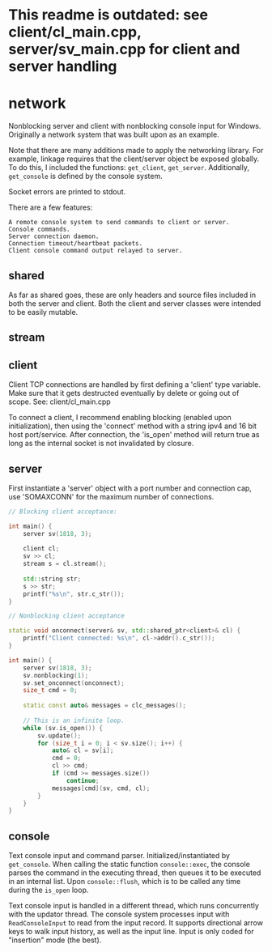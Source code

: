 # This readme is outdated: see client/cl_main.cpp, server/sv_main.cpp for client and server handling

# network

Nonblocking server and client with nonblocking console input for Windows.
Originally a network system that was built upon as an example.

Note that there are many additions made to apply the networking library. For example, linkage requires that the client/server object be exposed globally. To do this, I included the functions: `get_client`, `get_server`. Additionally, `get_console` is defined by the console system.

Socket errors are printed to stdout.

There are a few features:

	A remote console system to send commands to client or server.
	Console commands.
	Server connection daemon.
	Connection timeout/heartbeat packets.
	Client console command output relayed to server.

## shared
As far as shared goes, these are only headers and source files included in both the server and client.
Both the client and server classes were intended to be easily mutable.

## stream

## client
Client TCP connections are handled by first defining a 'client' type variable. Make sure that it gets destructed eventually by delete or going out of scope.
See: client/cl_main.cpp

To connect a client, I recommend enabling blocking (enabled upon initialization), then using the 'connect' method with a string ipv4 and 16 bit host port/service.
After connection, the 'is_open' method will return true as long as the internal socket is not invalidated by closure.

## server
First instantiate a 'server' object with a port number and connection cap, use 'SOMAXCONN' for the maximum number of connections.

```cpp
// Blocking client acceptance:

int main() {
	server sv(1818, 3);
	
	client cl;
	sv >> cl;
	stream s = cl.stream();
	
	std::string str;
	s >> str;
	printf("%s\n", str.c_str());
}
```

```cpp
// Nonblocking client acceptance

static void onconnect(server& sv, std::shared_ptr<client>& cl) {
	printf("Client connected: %s\n", cl->addr().c_str());
}

int main() {
	server sv(1818, 3);
	sv.nonblocking(1);
	sv.set_onconnect(onconnect);
	size_t cmd = 0;
	
	static const auto& messages = clc_messages();
	
	// This is an infinite loop.
	while (sv.is_open()) {
		sv.update();
		for (size_t i = 0; i < sv.size(); i++) {
			auto& cl = sv[i];
			cmd = 0;
			cl >> cmd;
			if (cmd >= messages.size())
				continue;
			messages[cmd](sv, cmd, cl);
		}
	}
}
```

## console
Text console input and command parser. Initialized/instantiated by `get_console`. When calling the static function `console::exec`, the console parses the command in the executing thread, then queues it to be executed in an internal list. Upon `console::flush`, which is to be called any time during the `is_open` loop.

Text console input is handled in a different thread, which runs concurrently with the updator thread. The console system processes input with `ReadConsoleInput` to read from the input record. It supports directional arrow keys to walk input history, as well as the input line. Input is only coded for "insertion" mode (the best).
